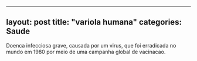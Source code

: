 
---
layout: post
title: "variola humana"
categories: Saude
---
Doenca infecciosa grave, causada por um virus, que foi erradicada no mundo em 1980 por meio de uma campanha global de vacinacao.

